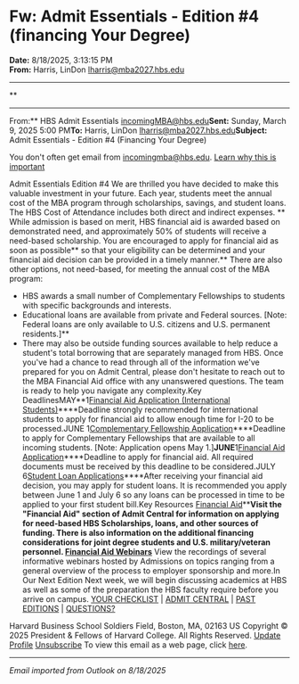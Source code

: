 # Fw: Admit Essentials - Edition #4 (financing Your Degree)

**Date:** 8/18/2025, 3:13:15 PM  
**From:** Harris, LinDon <lharris@mba2027.hbs.edu>

---

**

---

From:** HBS Admit Essentials <incomingMBA@hbs.edu>**Sent:** Sunday, March 9, 2025 5:00 PM**To:** Harris, LinDon <lharris@mba2027.hbs.edu>**Subject:** Admit Essentials - Edition #4 (Financing Your Degree) 
 

You don't often get email from incomingmba@hbs.edu. [Learn why this is important](https://aka.ms/LearnAboutSenderIdentification) 

Admit Essentials
Edition #4
We are thrilled you have decided to make this valuable investment in your future. Each year, students meet the annual cost of the MBA program through scholarships, savings, and student loans. The HBS Cost of Attendance includes both direct and indirect expenses. **
While admission is based on merit, HBS financial aid is awarded based on demonstrated need, and approximately 50% of students will receive a need-based scholarship. You are encouraged to apply for financial aid as soon as possible** so that your eligibility can be determined and your financial aid decision can be provided in a timely manner.**
There are also other options, not need-based, for meeting the annual cost of the MBA program: 

- HBS awards a small number of Complementary Fellowships to students with specific backgrounds and interests.
- Educational loans are available from private and Federal sources. [Note: Federal loans are only available to U.S. citizens and U.S. permanent residents.]**
- There may also be outside funding sources available to help reduce a student's total borrowing that are separately managed from HBS.
Once you've had a chance to read through all of the information we've prepared for you on Admit Central, please don't hesitate to reach out to the MBA Financial Aid office with any unanswered questions. The team is ready to help you navigate any complexity.Key DeadlinesMAY**1[Financial Aid Application (International Students)](https://na01.safelinks.protection.outlook.com/?url=https%3A%2F%2Fclick.mc.email.hbs.edu%2F%3Fqs%3D59ccee28832e09efc8a6ee0685ba0d34d68b052061f4902524b3d99e6c390930f171309e4a4b79ed2135054f883bebe5a50307333ef391d2&data=05%7C02%7C%7Cbbd9d89c75a748c8512008ddde8b4574%7C84df9e7fe9f640afb435aaaaaaaaaaaa%7C1%7C0%7C638911411950698894%7CUnknown%7CTWFpbGZsb3d8eyJFbXB0eU1hcGkiOnRydWUsIlYiOiIwLjAuMDAwMCIsIlAiOiJXaW4zMiIsIkFOIjoiTWFpbCIsIldUIjoyfQ%3D%3D%7C0%7C%7C%7C&sdata=78nM37jrs4I6pWv0boduQYlxY7%2BUYItf7QjY4xHKaj4%3D&reserved=0)****Deadline strongly recommended for international students to apply for financial aid to allow enough time for I-20 to be processed.JUNE
1[Complementary Fellowship Application](https://na01.safelinks.protection.outlook.com/?url=https%3A%2F%2Fclick.mc.email.hbs.edu%2F%3Fqs%3D59ccee28832e09efeb360a9c71ae59c69586035fff0aa456caf11d61d0c44d64c28cb3904ee4201ccf4320c710a8589e13fd69dff601a023&data=05%7C02%7C%7Cbbd9d89c75a748c8512008ddde8b4574%7C84df9e7fe9f640afb435aaaaaaaaaaaa%7C1%7C0%7C638911411950724605%7CUnknown%7CTWFpbGZsb3d8eyJFbXB0eU1hcGkiOnRydWUsIlYiOiIwLjAuMDAwMCIsIlAiOiJXaW4zMiIsIkFOIjoiTWFpbCIsIldUIjoyfQ%3D%3D%7C0%7C%7C%7C&sdata=9Lis%2BEs55YsxlrPm7RtbqiKRH1vOcfUONbbm%2BFqsKlo%3D&reserved=0)****Deadline to apply for Complementary Fellowships that are available to all incoming students. [Note: Application opens May 1.]**JUNE**1[Financial Aid Application](https://na01.safelinks.protection.outlook.com/?url=https%3A%2F%2Fclick.mc.email.hbs.edu%2F%3Fqs%3D59ccee28832e09ef66febee02190caf63a9944c0f106550d5952492e17831de9c73b2fa5395b9715f17d4b98e11fa650451dba31f3a7baf2&data=05%7C02%7C%7Cbbd9d89c75a748c8512008ddde8b4574%7C84df9e7fe9f640afb435aaaaaaaaaaaa%7C1%7C0%7C638911411950736160%7CUnknown%7CTWFpbGZsb3d8eyJFbXB0eU1hcGkiOnRydWUsIlYiOiIwLjAuMDAwMCIsIlAiOiJXaW4zMiIsIkFOIjoiTWFpbCIsIldUIjoyfQ%3D%3D%7C0%7C%7C%7C&sdata=NRdtwd64TomeUF9Y3i3phu1su2INwaArAlmbacT%2FsLY%3D&reserved=0)****Deadline to apply for financial aid. All required documents must be received by this deadline to be considered.JULY
6[Student Loan Applications](https://na01.safelinks.protection.outlook.com/?url=https%3A%2F%2Fclick.mc.email.hbs.edu%2F%3Fqs%3D59ccee28832e09efd198a6b41b1ce64e62955ca18a9cef80f00b4985608ead776967a1224faa32d7857b3e597fb29c1ab0c4cae1a814b08d&data=05%7C02%7C%7Cbbd9d89c75a748c8512008ddde8b4574%7C84df9e7fe9f640afb435aaaaaaaaaaaa%7C1%7C0%7C638911411950746984%7CUnknown%7CTWFpbGZsb3d8eyJFbXB0eU1hcGkiOnRydWUsIlYiOiIwLjAuMDAwMCIsIlAiOiJXaW4zMiIsIkFOIjoiTWFpbCIsIldUIjoyfQ%3D%3D%7C0%7C%7C%7C&sdata=CvFUZf3h8%2BlPoJtferTZx5UY75GHDwQ%2FOT1SByMPmhM%3D&reserved=0)****After receiving your financial aid decision, you may apply for student loans. It is recommended you apply between June 1 and July 6 so any loans can be processed in time to be applied to your first student bill.Key Resources
[Financial Aid](https://na01.safelinks.protection.outlook.com/?url=https%3A%2F%2Fclick.mc.email.hbs.edu%2F%3Fqs%3D59ccee28832e09efdc11124bdd0e3019cdc7b30b5ba15e204453be25512b764f1c3648633b4067a008365623e5f6f9be1932d11ea1770926&data=05%7C02%7C%7Cbbd9d89c75a748c8512008ddde8b4574%7C84df9e7fe9f640afb435aaaaaaaaaaaa%7C1%7C0%7C638911411950767879%7CUnknown%7CTWFpbGZsb3d8eyJFbXB0eU1hcGkiOnRydWUsIlYiOiIwLjAuMDAwMCIsIlAiOiJXaW4zMiIsIkFOIjoiTWFpbCIsIldUIjoyfQ%3D%3D%7C0%7C%7C%7C&sdata=SUvfp%2FjzjHLNiXkGC9vrWbxSZDR5uxqEvcE6YZvJmnU%3D&reserved=0)****Visit the "Financial Aid" section of Admit Central for information on applying for need-based HBS Scholarships, loans, and other sources of funding. There is also information on the additional financing considerations for joint degree students and U.S. military/veteran personnel.
[Financial Aid Webinars](https://na01.safelinks.protection.outlook.com/?url=https%3A%2F%2Fclick.mc.email.hbs.edu%2F%3Fqs%3D59ccee28832e09efd9cfcb65400f0f6a28bdc85af7065f025c3504e13542fcb46ed9823fa41daacadacb960fa281c3b9a1c45695ab3f4a5a&data=05%7C02%7C%7Cbbd9d89c75a748c8512008ddde8b4574%7C84df9e7fe9f640afb435aaaaaaaaaaaa%7C1%7C0%7C638911411950782008%7CUnknown%7CTWFpbGZsb3d8eyJFbXB0eU1hcGkiOnRydWUsIlYiOiIwLjAuMDAwMCIsIlAiOiJXaW4zMiIsIkFOIjoiTWFpbCIsIldUIjoyfQ%3D%3D%7C0%7C%7C%7C&sdata=8KKpT7zLDu%2FavECcLTjTy33j4TL2NXctjocLmU8QN%2Bo%3D&reserved=0)**
View the recordings of several informative webinars hosted by Admissions on topics ranging from a general overview of the process to employer sponsorship and more.In Our Next Edition
Next week, we will begin discussing academics at HBS as well as some of the preparation the HBS faculty require before you arrive on campus.
[YOUR CHECKLIST](https://na01.safelinks.protection.outlook.com/?url=https%3A%2F%2Fclick.mc.email.hbs.edu%2F%3Fqs%3D59ccee28832e09ef48b3641c89502810f4375326e8a3c315d48c05c751d5ea47e51fcefd1da10eb18c66a13613b4edcfef36796931a2eca7&data=05%7C02%7C%7Cbbd9d89c75a748c8512008ddde8b4574%7C84df9e7fe9f640afb435aaaaaaaaaaaa%7C1%7C0%7C638911411950792838%7CUnknown%7CTWFpbGZsb3d8eyJFbXB0eU1hcGkiOnRydWUsIlYiOiIwLjAuMDAwMCIsIlAiOiJXaW4zMiIsIkFOIjoiTWFpbCIsIldUIjoyfQ%3D%3D%7C0%7C%7C%7C&sdata=vGrsMVqhR6BvJilTIblG1dezdBpkH4sHz6jUonTL6lw%3D&reserved=0) | [ADMIT CENTRAL](https://na01.safelinks.protection.outlook.com/?url=https%3A%2F%2Fclick.mc.email.hbs.edu%2F%3Fqs%3D59ccee28832e09efcec37fc7d7bfa63e0e6943672a4d8002c96b26a0b51db31ed522d79534e0aebde71f5ba54da04574acbeaa27000cf09b&data=05%7C02%7C%7Cbbd9d89c75a748c8512008ddde8b4574%7C84df9e7fe9f640afb435aaaaaaaaaaaa%7C1%7C0%7C638911411950803999%7CUnknown%7CTWFpbGZsb3d8eyJFbXB0eU1hcGkiOnRydWUsIlYiOiIwLjAuMDAwMCIsIlAiOiJXaW4zMiIsIkFOIjoiTWFpbCIsIldUIjoyfQ%3D%3D%7C0%7C%7C%7C&sdata=1MltnSbJvhjUWGel2VC1cc%2FiHNCaDLtkstFO4%2BRb2IE%3D&reserved=0) | [PAST EDITIONS](https://na01.safelinks.protection.outlook.com/?url=https%3A%2F%2Fclick.mc.email.hbs.edu%2F%3Fqs%3D59ccee28832e09ef1a207522ed15a206ee3ac88c79aea713028f94573b0eadb4c29795453b30245484c3ac34633a968b11741c7626e22555&data=05%7C02%7C%7Cbbd9d89c75a748c8512008ddde8b4574%7C84df9e7fe9f640afb435aaaaaaaaaaaa%7C1%7C0%7C638911411950814850%7CUnknown%7CTWFpbGZsb3d8eyJFbXB0eU1hcGkiOnRydWUsIlYiOiIwLjAuMDAwMCIsIlAiOiJXaW4zMiIsIkFOIjoiTWFpbCIsIldUIjoyfQ%3D%3D%7C0%7C%7C%7C&sdata=yjUK9NE08u1gLzt1Ai7EGL1CN1wSE%2BLDzB62FSblTCc%3D&reserved=0) | [QUESTIONS?](https://na01.safelinks.protection.outlook.com/?url=https%3A%2F%2Fclick.mc.email.hbs.edu%2F%3Fqs%3D59ccee28832e09ef75e2ce356586f5cdf9fe83d6279056248b96c2fd4c2a3ce378052ffae5cbc61a3e7b7da296fb219d3bc7daf21cc03d7e&data=05%7C02%7C%7Cbbd9d89c75a748c8512008ddde8b4574%7C84df9e7fe9f640afb435aaaaaaaaaaaa%7C1%7C0%7C638911411950826328%7CUnknown%7CTWFpbGZsb3d8eyJFbXB0eU1hcGkiOnRydWUsIlYiOiIwLjAuMDAwMCIsIlAiOiJXaW4zMiIsIkFOIjoiTWFpbCIsIldUIjoyfQ%3D%3D%7C0%7C%7C%7C&sdata=gUaaWrcDn06w58vxi%2BH7SKyvzhYxEHhz8Cvp292o6F8%3D&reserved=0)

Harvard Business School
Soldiers Field, Boston, MA, 02163 US
Copyright © 2025 President & Fellows of Harvard College. All Rights Reserved.
[Update Profile](https://na01.safelinks.protection.outlook.com/?url=https%3A%2F%2Fclick.mc.email.hbs.edu%2Fprofile_center.aspx%3Fqs%3D1b7ec934cc4d03d437c980823570b27983b2154de5f03cd56e9c87411899b29eb870e326444a72bb67ebe131062ca5fb168aa93a07feed704cb71e56e716efa5&data=05%7C02%7C%7Cbbd9d89c75a748c8512008ddde8b4574%7C84df9e7fe9f640afb435aaaaaaaaaaaa%7C1%7C0%7C638911411950837438%7CUnknown%7CTWFpbGZsb3d8eyJFbXB0eU1hcGkiOnRydWUsIlYiOiIwLjAuMDAwMCIsIlAiOiJXaW4zMiIsIkFOIjoiTWFpbCIsIldUIjoyfQ%3D%3D%7C0%7C%7C%7C&sdata=YEqUVx4MZSX%2F3U9Z%2FBWopgAjgTkfN8sXZFTWQpzWy2c%3D&reserved=0) [Unsubscribe](https://na01.safelinks.protection.outlook.com/?url=https%3A%2F%2Fclick.mc.email.hbs.edu%2Fsubscription_center.aspx%3Fqs%3D1b7ec934cc4d03d4634f748d9dff6c50e9565f2852d996199f1b9dc93d5d70247fabe65a77c422bccdb2834e6d27c32dec3f47c5c416d878e5597d963da9065b&data=05%7C02%7C%7Cbbd9d89c75a748c8512008ddde8b4574%7C84df9e7fe9f640afb435aaaaaaaaaaaa%7C1%7C0%7C638911411950848504%7CUnknown%7CTWFpbGZsb3d8eyJFbXB0eU1hcGkiOnRydWUsIlYiOiIwLjAuMDAwMCIsIlAiOiJXaW4zMiIsIkFOIjoiTWFpbCIsIldUIjoyfQ%3D%3D%7C0%7C%7C%7C&sdata=56S2dcxV9dTYJMQiyTTd2Xtvl7VQ4PEZ8tvJ0nB9y5I%3D&reserved=0)
To view this email as a web page, click [here](https://na01.safelinks.protection.outlook.com/?url=https%3A%2F%2Fview.mc.email.hbs.edu%2F%3Fqs%3Dfcde4539b1de885400ea71015ed7879595c5d80972c2dbfbe8134ad03bc2f41f6ed478b98126e902f1149095c9c3a2c70569fac21a98fbd47d33a69f0fc7b40f4becd75e7da328d6&data=05%7C02%7C%7Cbbd9d89c75a748c8512008ddde8b4574%7C84df9e7fe9f640afb435aaaaaaaaaaaa%7C1%7C0%7C638911411950859362%7CUnknown%7CTWFpbGZsb3d8eyJFbXB0eU1hcGkiOnRydWUsIlYiOiIwLjAuMDAwMCIsIlAiOiJXaW4zMiIsIkFOIjoiTWFpbCIsIldUIjoyfQ%3D%3D%7C0%7C%7C%7C&sdata=Vd30Ve96a61BgrOvOkGX5NBiou5if1xNIgUf%2Bh8Mn4I%3D&reserved=0).

---

*Email imported from Outlook on 8/18/2025*